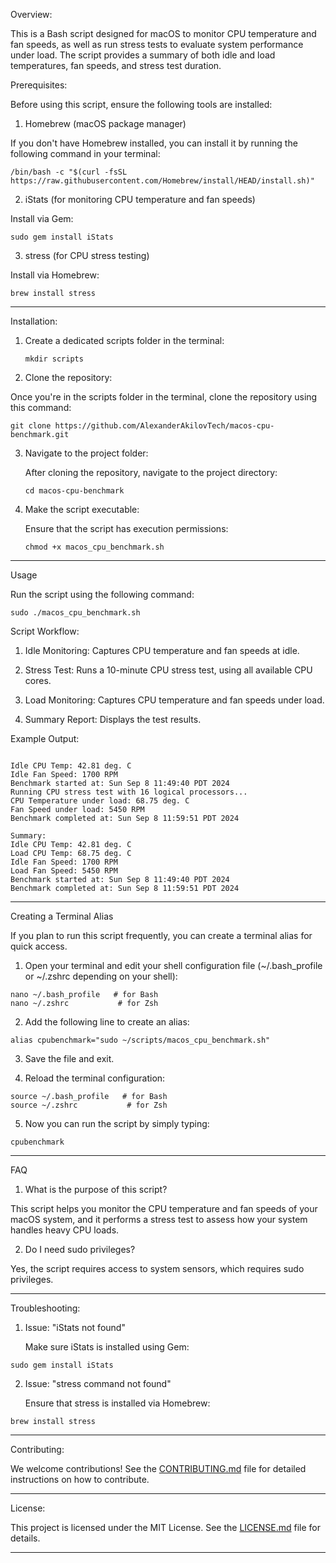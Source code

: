 Overview:

This is a Bash script designed for macOS to monitor CPU temperature and fan speeds, as well as run stress tests to evaluate system performance under load. The script provides a summary of both idle and load temperatures, fan speeds, and stress test duration.

Prerequisites:

Before using this script, ensure the following tools are installed:

1. Homebrew (macOS package manager)


If you don't have Homebrew installed, you can install it by running the following command in your terminal:

```
/bin/bash -c "$(curl -fsSL https://raw.githubusercontent.com/Homebrew/install/HEAD/install.sh)"
```

2. iStats (for monitoring CPU temperature and fan speeds)

Install via Gem:

```
sudo gem install iStats
``` 

3. stress (for CPU stress testing)

Install via Homebrew:

```
brew install stress
```
______________________________________________________________________________________________________________________________________________________________________________________________________________________________________________________________________

Installation:

1.  Create a dedicated scripts folder in the terminal:

    ```
    mkdir scripts
    ```
2.  Clone the repository:

   Once you're in the scripts folder in the terminal, clone the repository using this command:
   ``` 
   git clone https://github.com/AlexanderAkilovTech/macos-cpu-benchmark.git
   ```
3. Navigate to the project folder:

   After cloning the repository, navigate to the project directory:

   ```
   cd macos-cpu-benchmark
   ```

4. Make the script executable:

   Ensure that the script has execution permissions:

   ```
   chmod +x macos_cpu_benchmark.sh
   ```
______________________________________________________________________________________________________________________________________________________________________________________________________________________________________________________________________

Usage

Run the script using the following command:

```
sudo ./macos_cpu_benchmark.sh
```

Script Workflow:

1. Idle Monitoring: Captures CPU temperature and fan speeds at idle.

2. Stress Test: Runs a 10-minute CPU stress test, using all available CPU cores.

3. Load Monitoring: Captures CPU temperature and fan speeds under load.

4. Summary Report: Displays the test results.

Example Output:

```

Idle CPU Temp: 42.81 deg. C
Idle Fan Speed: 1700 RPM
Benchmark started at: Sun Sep 8 11:49:40 PDT 2024
Running CPU stress test with 16 logical processors...
CPU Temperature under load: 68.75 deg. C
Fan Speed under load: 5450 RPM
Benchmark completed at: Sun Sep 8 11:59:51 PDT 2024

Summary:
Idle CPU Temp: 42.81 deg. C
Load CPU Temp: 68.75 deg. C
Idle Fan Speed: 1700 RPM
Load Fan Speed: 5450 RPM
Benchmark started at: Sun Sep 8 11:49:40 PDT 2024
Benchmark completed at: Sun Sep 8 11:59:51 PDT 2024
```
_____________________________________________________________________________________________________________________________________________________________________________________________________________________________________________________________________

Creating a Terminal Alias

If you plan to run this script frequently, you can create a terminal alias for quick access.

1. Open your terminal and edit your shell configuration file (~/.bash_profile or ~/.zshrc depending on your shell):

```
nano ~/.bash_profile   # for Bash
nano ~/.zshrc           # for Zsh
```

2. Add the following line to create an alias:

```
alias cpubenchmark="sudo ~/scripts/macos_cpu_benchmark.sh"
```

3. Save the file and exit.


4. Reload the terminal configuration:

```
source ~/.bash_profile   # for Bash
source ~/.zshrc           # for Zsh
```

5. Now you can run the script by simply typing:

```
cpubenchmark
```

_____________________________________________________________________________________________________________________________________________________________________________________________________________________________________________________________________

FAQ

1. What is the purpose of this script?

This script helps you monitor the CPU temperature and fan speeds of your macOS system, and it performs a stress test to assess how your system handles heavy CPU loads.

2. Do I need sudo privileges?

Yes, the script requires access to system sensors, which requires sudo privileges.

_____________________________________________________________________________________________________________________________________________________________________________________________________________________________________________________________________

Troubleshooting:

1. Issue: "iStats not found"

   Make sure iStats is installed using Gem:

```
sudo gem install iStats
```

2. Issue: "stress command not found"

   Ensure that stress is installed via Homebrew:

 ```
 brew install stress
 ```
_____________________________________________________________________________________________________________________________________________________________________________________________________________________________________________________________________

Contributing:

We welcome contributions! See the [CONTRIBUTING.md](CONTRIBUTING.md) file for detailed instructions on how to contribute.

_____________________________________________________________________________________________________________________________________________________________________________________________________________________________________________________________________

License:

This project is licensed under the MIT License. See the [LICENSE.md](LICENSE.md) file for details.

_____________________________________________________________________________________________________________________________________________________________________________________________________________________________________________________________________
